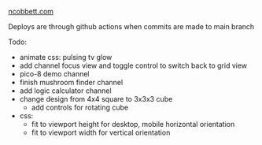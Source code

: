 [ncobbett.com](https://www.ncobbett.com)

Deploys are through github actions when commits are made to main branch

Todo:
- animate css: pulsing tv glow
- add channel focus view and toggle control to switch back to grid view
- pico-8 demo channel
- finish mushroom finder channel
- add logic calculator channel
- change design from 4x4 square to 3x3x3 cube
  - add controls for rotating cube
- css:
  - fit to viewport height for desktop, mobile horizontal orientation
  - fit to viewport width for vertical orientation
